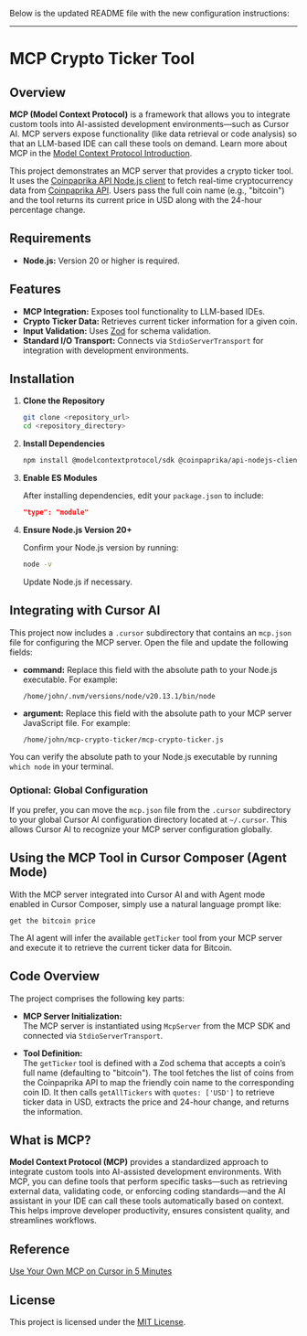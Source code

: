 Below is the updated README file with the new configuration instructions:

---

# MCP Crypto Ticker Tool

## Overview

**MCP (Model Context Protocol)** is a framework that allows you to integrate custom tools into AI-assisted development environments—such as Cursor AI. MCP servers expose functionality (like data retrieval or code analysis) so that an LLM-based IDE can call these tools on demand. Learn more about MCP in the [Model Context Protocol Introduction](https://modelcontextprotocol.io/introduction).

This project demonstrates an MCP server that provides a crypto ticker tool. It uses the [Coinpaprika API Node.js client](https://github.com/coinpaprika-api-nodejs-client) to fetch real-time cryptocurrency data from [Coinpaprika API](https://api.coinpaprika.com/). Users pass the full coin name (e.g., "bitcoin") and the tool returns its current price in USD along with the 24-hour percentage change.

## Requirements

- **Node.js:** Version 20 or higher is required.

## Features

- **MCP Integration:** Exposes tool functionality to LLM-based IDEs.
- **Crypto Ticker Data:** Retrieves current ticker information for a given coin.
- **Input Validation:** Uses [Zod](https://github.com/colinhacks/zod) for schema validation.
- **Standard I/O Transport:** Connects via `StdioServerTransport` for integration with development environments.

## Installation

1. **Clone the Repository**

   ```bash
   git clone <repository_url>
   cd <repository_directory>
   ```

2. **Install Dependencies**

   ```bash
   npm install @modelcontextprotocol/sdk @coinpaprika/api-nodejs-client zod
   ```

3. **Enable ES Modules**

   After installing dependencies, edit your `package.json` to include:

   ```json
   "type": "module"
   ```

4. **Ensure Node.js Version 20+**

   Confirm your Node.js version by running:

   ```bash
   node -v
   ```

   Update Node.js if necessary.

## Integrating with Cursor AI

This project now includes a `.cursor` subdirectory that contains an `mcp.json` file for configuring the MCP server. Open the file and update the following fields:

- **command:** Replace this field with the absolute path to your Node.js executable. For example:

  ```
  /home/john/.nvm/versions/node/v20.13.1/bin/node
  ```

- **argument:** Replace this field with the absolute path to your MCP server JavaScript file. For example:

  ```
  /home/john/mcp-crypto-ticker/mcp-crypto-ticker.js
  ```

You can verify the absolute path to your Node.js executable by running `which node` in your terminal.

### Optional: Global Configuration

If you prefer, you can move the `mcp.json` file from the `.cursor` subdirectory to your global Cursor AI configuration directory located at `~/.cursor`. This allows Cursor AI to recognize your MCP server configuration globally.

## Using the MCP Tool in Cursor Composer (Agent Mode)

With the MCP server integrated into Cursor AI and with Agent mode enabled in Cursor Composer, simply use a natural language prompt like:

```
get the bitcoin price
```

The AI agent will infer the available `getTicker` tool from your MCP server and execute it to retrieve the current ticker data for Bitcoin.

## Code Overview

The project comprises the following key parts:

- **MCP Server Initialization:**  
  The MCP server is instantiated using `McpServer` from the MCP SDK and connected via `StdioServerTransport`.

- **Tool Definition:**  
  The `getTicker` tool is defined with a Zod schema that accepts a coin’s full name (defaulting to "bitcoin"). The tool fetches the list of coins from the Coinpaprika API to map the friendly coin name to the corresponding coin ID. It then calls `getAllTickers` with `quotes: ['USD']` to retrieve ticker data in USD, extracts the price and 24-hour change, and returns the information.

## What is MCP?

**Model Context Protocol (MCP)** provides a standardized approach to integrate custom tools into AI-assisted development environments. With MCP, you can define tools that perform specific tasks—such as retrieving external data, validating code, or enforcing coding standards—and the AI assistant in your IDE can call these tools automatically based on context. This helps improve developer productivity, ensures consistent quality, and streamlines workflows.

## Reference

[Use Your Own MCP on Cursor in 5 Minutes](https://dev.to/andyrewlee/use-your-own-mcp-on-cursor-in-5-minutes-1ag4)

## License

This project is licensed under the [MIT License](LICENSE).
